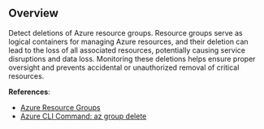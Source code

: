 ## Overview

Detect deletions of Azure resource groups. Resource groups serve as logical containers for managing Azure resources, and their deletion can lead to the loss of all associated resources, potentially causing service disruptions and data loss. Monitoring these deletions helps ensure proper oversight and prevents accidental or unauthorized removal of critical resources.

**References**:
- [Azure Resource Groups](https://learn.microsoft.com/en-us/azure/azure-resource-manager/management/overview)
- [Azure CLI Command: az group delete](https://learn.microsoft.com/en-us/cli/azure/group?view=azure-cli-latest#az-group-delete)
